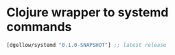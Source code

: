# Clojure wrapper to systemd commands

[](dependency)
```clojure
[dgellow/systemd "0.1.0-SNAPSHOT"] ;; latest release
```
[](/dependency)
